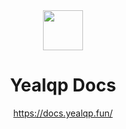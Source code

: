 <div align="center">

<img src="https:/docs.yealqp.fun/favicon.ico" width="64" />

# Yealqp Docs

<https://docs.yealqp.fun/>

</div>
